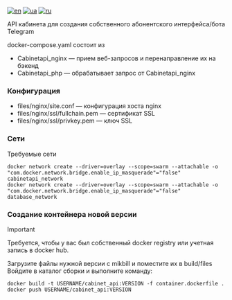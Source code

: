 [![en](https://img.shields.io/badge/lang-en-red.svg)](README.md)
[![ua](https://img.shields.io/badge/lang-ua-yellow.svg)](README.ua.md)
[![ru](https://img.shields.io/badge/lang-ru-blue.svg)](README.ru.md)

API кабинета для создания собственного абонентского интерфейса/бота Telegram

docker-compose.yaml состоит из
  + Cabinetapi_nginx — прием веб-запросов и перенаправление их на бэкенд
  + Cabinetapi_php — обрабатывает запрос от Cabinetapi_nginx

### Конфигурация
  + files/nginx/site.conf — конфигурация хоста nginx
  + files/nginx/ssl/fullchain.pem — сертификат SSL
  + files/nginx/ssl/privkey.pem — ключ SSL

### Сети

Требуемые сети

```
docker network create --driver=overlay --scope=swarm --attachable -o "com.docker.network.bridge.enable_ip_masquerade"="false" cabinetapi_network
docker network create --driver=overlay --scope=swarm --attachable -o "com.docker.network.bridge.enable_ip_masquerade"="false" database_network
```

### Создание контейнера новой версии

> [!IMPORTANT]
> Требуется, чтобы у вас был собственный docker registry или учетная запись в docker hub.

Загрузите файлы нужной версии с mikbill и поместите их в build/files<br>
Войдите в каталог сборки и выполните команду:
```
docker build -t USERNAME/cabinet_api:VERSION -f container.dockerfile .
docker push USERNAME/cabinet_api:VERSION
```
